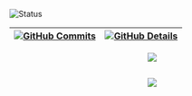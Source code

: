 


  ![Status](./profile-3d-contrib/profile-night-green.svg)
  

  
 | [![GitHub Commits](http://github-profile-summary-cards.vercel.app/api/cards/productive-time?username=vinicius-el-khalili&theme=dracula&utcOffset=-3)](https://github.com/vn7n24fzkq/github-profile-summary-cards) | [![GitHub Details](http://github-profile-summary-cards.vercel.app/api/cards/profile-details?username=vinicius-el-khalili&theme=dracula)](https://github.com/vn7n24fzkq/github-profile-summary-cards) |  
 | ----------- | ----------- |


 
  <div align="center" >
<a href="https://skillicons.dev"   >
  <img src="https://skillicons.dev/icons?i=git,vscode,javascript,typescript,css,html,react,next,tailwind,sass,nodejs,express,nest,vue,docker,figma,github,jest,materialui,linux,postman,styledcomponents,vercel,vite,bootstrap,mongodb,postgres,discord,linkedin,instagram" />
</a>
  <br />

  </div>

 
##
   <div align="center" >
     <img src="https://github-profile-trophy.vercel.app/?username=vinicius-el-khelili&row=1&column=6&theme=dracula&margin-w=15&margin-h=15"/>
  </div>
  
 






 
  
  

  



